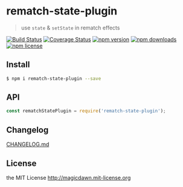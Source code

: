 # rematch-state-plugin

> use `state` &amp; `setState` in rematch effects

[![Build Status](https://img.shields.io/travis/magicdawn/rematch-state-plugin.svg?style=flat-square)](https://travis-ci.org/magicdawn/rematch-state-plugin)
[![Coverage Status](https://img.shields.io/codecov/c/github/magicdawn/rematch-state-plugin.svg?style=flat-square)](https://codecov.io/gh/magicdawn/rematch-state-plugin)
[![npm version](https://img.shields.io/npm/v/rematch-state-plugin.svg?style=flat-square)](https://www.npmjs.com/package/rematch-state-plugin)
[![npm downloads](https://img.shields.io/npm/dm/rematch-state-plugin.svg?style=flat-square)](https://www.npmjs.com/package/rematch-state-plugin)
[![npm license](https://img.shields.io/npm/l/rematch-state-plugin.svg?style=flat-square)](http://magicdawn.mit-license.org)

## Install

```sh
$ npm i rematch-state-plugin --save
```

## API

```js
const rematchStatePlugin = require('rematch-state-plugin');
```

## Changelog

[CHANGELOG.md](CHANGELOG.md)

## License

the MIT License http://magicdawn.mit-license.org
